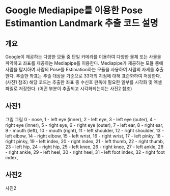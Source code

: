 # Google Mediapipe를 이용한 Pose Estimantion Landmark 추출 코드 설명

## 개요
Google이 제공하는 다양한 모듈 중 단일 카메라를 이용하여 다양한 물체 또는 사물을 파악하고 좌표를 제공하는 Mediapipe를 이용한다. 
Mediapipe가 제공하는 모듈 중에 사람을 탐지하여 사람의 Pose를 Estimation하는 모듈을 사용하여 사람의 자세를 추출한다. 
추출한 좌표는 추출 대상을 기준으로 33개의 지점에 대해 표준화하여 저장한다.(사진1 참조) 
해당 코드는 추출한 좌표 중 수신호 판독에 필요한 일부를 시각화 및 엑셀 파일로 저장한다. 
(어떤 부분이 추출되고 시각화되는지는 사진2 참조)

## 사진1
그림
그림
0 - nose,
1 - left eye (inner),
2 - left eye,
3 - left eye (outer),
4 - right eye (inner),
5 - right eye,
6 - right eye (outer),
7 - left ear,
8 - right ear,
9 - mouth (left),
10 - mouth (right),
11 - left shoulder,
12 - right shoulder,
13 - left elbow,
14 - right elbow,
15 - left wrist,
16 - right wrist,
17 - left pinky,
18 - right pinky,
19 - left index,
20 - right index,
21 - left thumb,
22 - right thumb,
23 - left hip,
24 - right hip,
25 - left knee,
26 - right knee,
27 - left ankle,
28 - right ankle,
29 - left heel,
30 - right heel,
31 - left foot index,
32 - right foot index,


## 사진2
사진2


